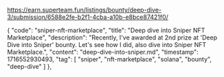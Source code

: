 https://earn.superteam.fun/listings/bounty/deep-dive-3/submission/6588e2fe-b2f1-4cba-a10b-e8bce87421f0/

  {
    "code": "sniper-nft-marketplace",
    "title": "Deep dive into Sniper NFT Marketplace",
    "description": "Recently, I've awarded at 2nd prize at 'Deep Dive into Sniper' bounty. Let's see how I did, also dive into Sniper NFT Marketplace.",
    "content": "deep-dive-into-sniper.md",
    "timestamp": 1716552930493,
    "tag": [
      "sniper",
      "nft-marketplace",
      "solana",
      "bounty",
      "deep-dive"
    ]
  },